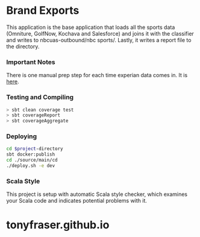 # Brand Exports 
This application is the base application that loads all the sports data (Omniture, GolfNow, Kochava and Salesforce) and joins it with the classifier and writes to nbcuas-outbound/nbc sports/. Lastly, it writes a report file  to the directory. 

### Important Notes
There is one manual prep step for each time experian data comes in. 
It is <a href="http://datacluster.nbcuas.com/service/zeppelin-eng2/#/notebook/2D2Z5EM9P">here</a>.
    
### Testing and Compiling
```bash
> sbt clean coverage test 
> sbt coverageReport
> sbt coverageAggregate
``` 

### Deploying
```bash
cd $project-directory
sbt docker:publish
cd ./source/main/cd
./deploy.sh -e dev
``` 
### Scala Style
This project is setup with automatic Scala style checker, which examines your Scala code and indicates potential problems with it.


# tonyfraser.github.io
